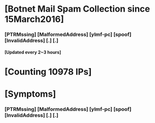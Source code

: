 # [Botnet Mail Spam Collection since 15March2016]
### [PTRMssing] [MalformedAddress] [ylmf-pc] [spoof] [InvalidAddress] [.] [.]
#### [Updated every 2~3 hours]

# [Counting 10978 IPs]

# [Symptoms] 
###   [PTRMssing] [MalformedAddress] [ylmf-pc] [spoof] [InvalidAddress] [.] [.]
